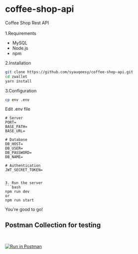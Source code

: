 # coffee-shop-api
Coffee Shop Rest API
<br>
<br>
1.Requirements
- MySQL
- Node.js
- npm

2.Installation
```bash
git clone https://github.com/syauqeesy/coffee-shop-api.git
cd zwallet
yarn install
```

3.Configuration
```bash
cp env .env
```
Edit .env file
```
# Server
PORT=
BASE_PATH=
BASE_URL=

# Database
DB_HOST=
DB_USER=
DB_PASSWORD=
DB_NAME=

# Authentication
JWT_SECRET_TOKEN=


3. Run the server
```bash
npm run dev
or
npm run start
```
You're good to go!

## Postman Collection for testing
<br>

[![Run in Postman](https://run.pstmn.io/button.svg)](https://app.getpostman.com/run-collection/ddd175d13e4502567620)

